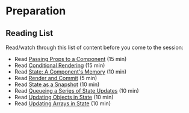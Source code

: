 # Preparation

## Reading List

Read/watch through this list of content before you come to the session:

- Read [Passing Props to a Component](https://react.dev/learn/passing-props-to-a-component) (15 min)
- Read [Conditional Rendering](https://react.dev/learn/conditional-rendering) (15 min)
- Read [State: A Component's Memory](https://react.dev/learn/state-a-components-memory) (10 min)
- Read [Render and Commit](https://react.dev/learn/render-and-commit) (5 min)
- Read [State as a Snapshot](https://react.dev/learn/state-as-a-snapshot) (10 min)
- Read [Queueing a Series of State Updates](https://react.dev/learn/queueing-a-series-of-state-updates) (10 min)
- Read [Updating Objects in State](https://react.dev/learn/updating-objects-in-state) (10 min)
- Read [Updating Arrays in State](https://react.dev/learn/updating-arrays-in-state) (10 min)
